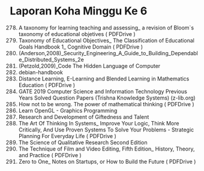 # Laporan Koha Minggu Ke 6
278. A taxonomy for learning teaching and assessing_ a revision of Bloom`s taxonomy of educational objetives ( PDFDrive )
279. Taxonomy of Educational Objectives_ The Classification of Educational Goals Handbook 1_ Cognitive Domain ( PDFDrive )
280. (Anderson,2008)_Security_Engineering_A_Guide_to_Building_Dependable_Distributed_Systems_2e
281. (Petzold,2009)_Code The Hidden Language of Computer
282. debian-handbook
283. Distance Learning, E-Learning and Blended Learning in Mathematics Education ( PDFDrive )
284. GATE 2019 Computer Science and Information Technology Previous Years Solved Question Papers (Trishna Knowledge Systems) (z-lib.org)
285. How not to be wrong. The power of mathematical thinking ( PDFDrive )
286. Learn OpenGL - Graphics Programming
287. Research and Development of Giftedness and Talent
288. The Art Of Thinking In Systems_ Improve Your Logic, Think More Critically, And Use Proven Systems To Solve Your Problems - Strategic Planning For Everyday Life ( PDFDrive )
289. The Science of Qualitative Research Second Edition
290. The Technique of Film and Video Editing, Fifth Edition_ History, Theory, and Practice ( PDFDrive )
291. Zero to One_ Notes on Startups, or How to Build the Future ( PDFDrive )